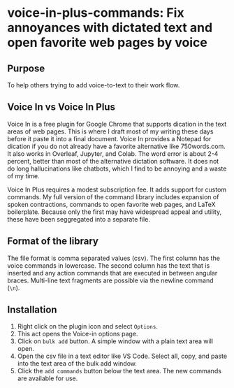 # voice-in-plus-commands: Fix annoyances with dictated text and open  favorite web pages by voice

## Purpose

To help others trying to add voice-to-text to their work flow.

## Voice In vs Voice In Plus
Voice In is a free plugin for Google Chrome that supports dication in the text areas of web pages.
This is where I draft most of my writing these days before it paste it into a final document.
Voice In provides a Notepad for dication if you do not already have a favorite alternative like 750words.com.
It also works in Overleaf, Jupyter, and Colab.
The word error is about 2-4 percent, better than most of the alternative dictation software.
It does not do long hallucinations like chatbots, which I find to be annoying and a waste of my time.

Voice In Plus requires a modest subscription fee.
It adds support for custom commands.
My full version of the command library includes expansion of spoken contractions, commands to open favorite web pages, and LaTeX boilerplate.
Because only the first may have widespread appeal and utility, these have been seggregated into a separate file.

## Format of the library
The file format is comma separated values (csv).
The first column has the voice commands in lowercase.
The second column has the text that is inserted and any action commands that are executed in between angular braces.
Multi-line text fragments are possible via the newline command (`\n`).

## Installation
1. Right click on the plugin icon and select `Options`.
2. This act opens the Voice-in options page. 
3. Click on `bulk add` button. A simple window with a plain text area will open.
4. Open the csv file in a text editor like VS Code. Select all, copy, and paste into the text area of the bulk add window.
5. Click the `add commands` button below the text area. The new commands are available for use.
